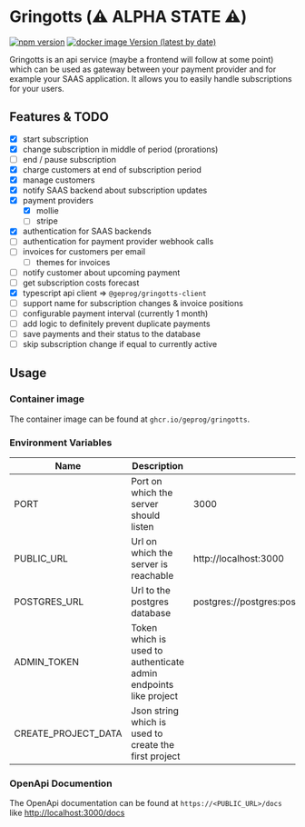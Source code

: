 # Gringotts (:warning: ALPHA STATE :warning:)

[![npm version](https://img.shields.io/npm/v/@geprog/gringotts-client)](https://www.npmjs.com/package/@geprog/gringotts-client)
[![docker image Version (latest by date)](https://img.shields.io/docker/v/geprog/gringotts?label=docker)](https://github.com/geprog/gringotts-payments/pkgs/container/gringotts)

Gringotts is an api service (maybe a frontend will follow at some point) which can be used as gateway between your payment provider and for example your SAAS application. It allows you to easily handle subscriptions for your users.

## Features & TODO

- [x] start subscription
- [x] change subscription in middle of period (prorations)
- [ ] end / pause subscription
- [x] charge customers at end of subscription period
- [x] manage customers
- [x] notify SAAS backend about subscription updates
- [x] payment providers
  - [x] mollie
  - [ ] stripe
- [x] authentication for SAAS backends
- [ ] authentication for payment provider webhook calls
- [ ] invoices for customers per email
  - [ ] themes for invoices
- [ ] notify customer about upcoming payment
- [ ] get subscription costs forecast
- [x] typescript api client => `@geprog/gringotts-client`
- [ ] support name for subscription changes & invoice positions
- [ ] configurable payment interval (currently 1 month)
- [ ] add logic to definitely prevent duplicate payments
- [ ] save payments and their status to the database
- [ ] skip subscription change if equal to currently active

## Usage

### Container image

The container image can be found at `ghcr.io/geprog/gringotts`.

### Environment Variables

| Name | Description | Default |
|------|-------------|---------|
| PORT | Port on which the server should listen | 3000 |
| PUBLIC_URL | Url on which the server is reachable | http://localhost:3000 |
| POSTGRES_URL | Url to the postgres database | postgres://postgres:postgres@localhost:5432/gringotts |
| ADMIN_TOKEN | Token which is used to authenticate admin endpoints like project |  |
| CREATE_PROJECT_DATA | Json string which is used to create the first project |  |

### OpenApi Documention

The OpenApi documentation can be found at `https://<PUBLIC_URL>/docs` like <http://localhost:3000/docs>
